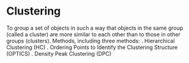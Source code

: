 # Clustering
To group a set of objects in such a way that objects in the same group (called a cluster) are more similar to each other than to those in other groups (clusters).
Methods, including three methods:
. Hierarchical Clustering (HC)
. Ordering Points to Identify the Clustering Structure (OPTICS)
. Density Peak Clustering (DPC)
